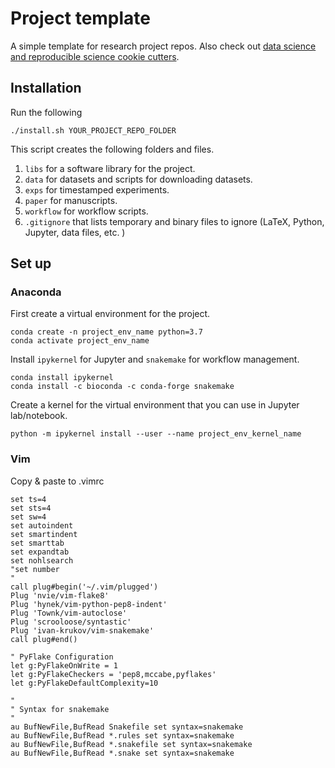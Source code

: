 # Project template

A simple template for research project repos. Also check out [data science and
reproducible science cookie
cutters](https://github.com/audreyr/cookiecutter#data-science).

## Installation

Run the following

    ./install.sh YOUR_PROJECT_REPO_FOLDER

This script creates the following folders and files. 

1. `libs` for a software library for the project.
1. `data` for datasets and scripts for downloading datasets.
1. `exps` for timestamped experiments.
1. `paper` for manuscripts.
1. `workflow` for workflow scripts.
1. `.gitignore` that lists temporary and binary files to ignore (LaTeX, Python, Jupyter, data files, etc. )

## Set up

### Anaconda

First create a virtual environment for the project.

    conda create -n project_env_name python=3.7
    conda activate project_env_name

Install `ipykernel` for Jupyter and `snakemake` for workflow management. 

    conda install ipykernel
    conda install -c bioconda -c conda-forge snakemake

Create a kernel for the virtual environment that you can use in Jupyter lab/notebook.

    python -m ipykernel install --user --name project_env_kernel_name

### Vim

Copy & paste to .vimrc
```vim
set ts=4
set sts=4
set sw=4
set autoindent
set smartindent
set smarttab
set expandtab
set nohlsearch
"set number
"
call plug#begin('~/.vim/plugged')
Plug 'nvie/vim-flake8'
Plug 'hynek/vim-python-pep8-indent'
Plug 'Townk/vim-autoclose'
Plug 'scrooloose/syntastic'
Plug 'ivan-krukov/vim-snakemake'
call plug#end()

" PyFlake Configuration
let g:PyFlakeOnWrite = 1
let g:PyFlakeCheckers = 'pep8,mccabe,pyflakes'
let g:PyFlakeDefaultComplexity=10

"
" Syntax for snakemake
"
au BufNewFile,BufRead Snakefile set syntax=snakemake
au BufNewFile,BufRead *.rules set syntax=snakemake
au BufNewFile,BufRead *.snakefile set syntax=snakemake
au BufNewFile,BufRead *.snake set syntax=snakemake
```
